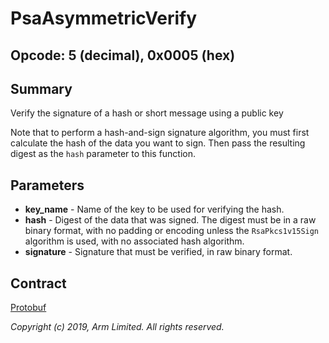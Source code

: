 # PsaAsymmetricVerify

## Opcode: 5 (decimal), 0x0005 (hex)

## Summary

Verify the signature of a hash or short message using a public key

Note that to perform a hash-and-sign signature algorithm, you must first calculate the hash of the
data you want to sign. Then pass the resulting digest as the `hash` parameter to this function.

## Parameters

- **key_name** - Name of the key to be used for verifying the hash.
- **hash** - Digest of the data that was signed. The digest must be in a raw binary format, with no
   padding or encoding unless the `RsaPkcs1v15Sign` algorithm is used, with no associated hash
   algorithm.
- **signature** - Signature that must be verified, in raw binary format.

## Contract

[Protobuf](https://github.com/parallaxsecond/parsec-operations/blob/master/protobuf/verify_hash.proto)

*Copyright (c) 2019, Arm Limited. All rights reserved.*
